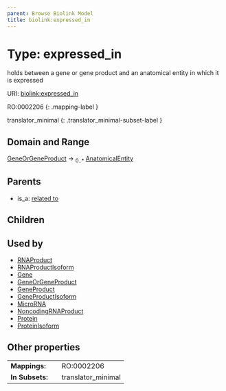 ```yaml
---
parent: Browse Biolink Model
title: biolink:expressed_in
---
```


# Type: expressed_in


holds between a gene or gene product and an anatomical entity in which it is expressed

URI: [biolink:expressed_in](https://w3id.org/biolink/vocab/expressed_in)

RO:0002206
{: .mapping-label }


translator_minimal
{: .translator_minimal-subset-label }


## Domain and Range

[GeneOrGeneProduct](GeneOrGeneProduct.md) ->  <sub>0..*</sub> [AnatomicalEntity](AnatomicalEntity.md)

## Parents

 *  is_a: [related to](related_to.md)

## Children


## Used by

 * [RNAProduct](RNAProduct.md)
 * [RNAProductIsoform](RNAProductIsoform.md)
 * [Gene](Gene.md)
 * [GeneOrGeneProduct](GeneOrGeneProduct.md)
 * [GeneProduct](GeneProduct.md)
 * [GeneProductIsoform](GeneProductIsoform.md)
 * [MicroRNA](MicroRNA.md)
 * [NoncodingRNAProduct](NoncodingRNAProduct.md)
 * [Protein](Protein.md)
 * [ProteinIsoform](ProteinIsoform.md)

## Other properties

|  |  |  |
| --- | --- | --- |
| **Mappings:** | | RO:0002206 |
| **In Subsets:** | | translator_minimal |

